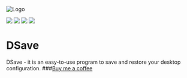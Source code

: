 ![Logo](https://user-images.githubusercontent.com/105108977/167253530-c27bd8c7-b636-43f1-85b6-9efce2d43a97.png)

![](https://img.shields.io/github/stars/Softwareincorp/DSave.svg)
![](https://img.shields.io/github/tag/Softwareincorp/DSave.svg) 
![](https://img.shields.io/github/release/Softwareincorp/DSave.svg) 
![](https://img.shields.io/bower/Softwareincorp/DSave.svg)

# DSave
DSave - it is an easy-to-use program to save and restore your desktop configuration.
###[Buy me a coffee](https://buymecoffee.com/softwarecoreink/)
